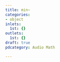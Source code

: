 ```yaml
---
title: min~
categories:
- object
inlets:
  1st: {}
outlets:
  1st: {}
draft: true
pdcategory: Audio Math

---
```


